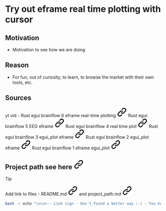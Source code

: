 # Try out eframe real time plotting with cursor
<!-- keep the format -->
## Motivation
<!-- keep the format -->
- Motivation to see how we are doing
<!-- keep the format -->
## Reason
<!-- keep the format -->
- For fun, out of curiosity, to learn, to browse the market with their own tools, etc.
<!-- keep the format -->
## Sources
<!-- keep the format -->
yt vid - Rust egui brainflow 6 eframe real-time plotting [![alt text][1]](https://www.youtube.com/watch?v=fy4YKPdBylM)
Rust egui brainflow 5 EEG eframe  [![alt text][1]](https://www.youtube.com/watch?v=AZEeHH1XGDQ)
Rust egui brainflow 4 real time plot  [![alt text][1]](https://www.youtube.com/watch?v=DfOLDv1RnEg )
Rust egui brainflow 3 egui_plot eframe  [![alt text][1]](https://www.youtube.com/watch?v=6Rnqe3OMlj0)
Rust egui brainflow 2 egui_plot eframe  [![alt text][1]](https://www.youtube.com/watch?v=9xwys8h-myc)
Rust egui brainflow 1 eframe egui_plot  [![alt text][1]](https://www.youtube.com/watch?v=0d_ChfrM2Bw)

<!-- keep the format -->
## Project path see here [![alt text][1]](./project_path.md)
<!-- keep the format -->
>[!TIP]
>Add link to files - README.md [![alt text][1]](./README.md) and project_path.md [![alt text][1]](./project_path.md)
><!-- -->
>```bash <!-- markdownlint-disable-line code-block-style -->
> bash -c echo "\n\n<-- Link sign - Don't Found a better way :-( - You know a better method? - send me a email --> \n\n[1]: ./img/link_symbol.svg"  >> ./README.md
>```
<!-- keep the format -->
<!-- make folder and download the link sign vai curl -->
<!-- mkdir -p img && curl --create-dirs --output-dir img -O  "https://raw.githubusercontent.com/MathiasStadler/link_symbol_svg/refs/heads/main/link_symbol.svg"-->
<!-- Link sign - Don't Found a better way :-( - You know a better method? - send me a email -->
[1]: ./img/link_symbol.svg
<!-- keep the format -->